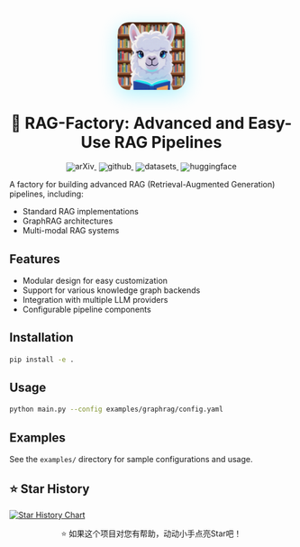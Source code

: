 <div align="center">

<div style="margin: 20px 0;al">
  <img src="./assets/logo.png" width="120" height="120" alt="RAG-Factory Logo" style="border-radius: 20px; box-shadow: 0 8px 32px rgba(0, 217, 255, 0.3);">
</div>

# 🚀 RAG-Factory: Advanced and Easy-Use RAG Pipelines
</div>

<div align="center" style="line-height: 1;">
  <a href="https://arxiv.org/abs/2411.06272" target="_blank" style="margin: 2px;">
    <img alt="arXiv" src="https://img.shields.io/badge/Arxiv-2411.06272-b31b1b.svg?logo=arXiv" style="display: inline-block; vertical-align: middle;"/>
  </a>
  <a href="https://github.com/IDEA-FinAI/Golden-Touchstone" target="_blank" style="margin: 2px;">
    <img alt="github" src="https://img.shields.io/github/stars/DataArcTech/RAG-Factory.svg?style=social" style="display: inline-block; vertical-align: middle;"/>
  </a>
  <a href="https://huggingface.co/IDEA-FinAI/TouchstoneGPT-7B-Instruct" target="_blank" style="margin: 2px;">
    <img alt="datasets" src="https://img.shields.io/badge/🤗-Datasets-yellow.svg" style="display: inline-block; vertical-align: middle;"/>
  </a>
  <a href="https://huggingface.co/IDEA-FinAI/TouchstoneGPT-7B-Instruct" target="_blank" style="margin: 2px;">
    <img alt="huggingface" src="https://img.shields.io/badge/🤗-Model-yellow.svg" style="display: inline-block; vertical-align: middle;"/>
  </a>
</div>


A factory for building advanced RAG (Retrieval-Augmented Generation) pipelines, including:

- Standard RAG implementations
- GraphRAG architectures 
- Multi-modal RAG systems

## Features

- Modular design for easy customization
- Support for various knowledge graph backends
- Integration with multiple LLM providers
- Configurable pipeline components

## Installation

```bash
pip install -e .
```

## Usage

```bash
python main.py --config examples/graphrag/config.yaml
```

## Examples

See the `examples/` directory for sample configurations and usage.

## ⭐ Star History

<a href="https://star-history.com/#HKUDS/LightRAG&Date">
 <picture>
   <source media="(prefers-color-scheme: dark)" srcset="https://api.star-history.com/svg?repos=DataArcTech/RAG-Factory&type=Date&theme=dark" />
   <source media="(prefers-color-scheme: light)" srcset="https://api.star-history.com/svg?repos=DataArcTech/RAG-Factory&type=Date" />
   <img alt="Star History Chart" src="https://api.star-history.com/svg?repos=DataArcTech/RAG-Factory&type=Date" />
 </picture>
</a>
<div align="center">
  <p>⭐ 如果这个项目对您有帮助，动动小手点亮Star吧！</p>
</div>

<!-- ## 🤝 Contribution

<div align="center">
  We thank all our contributors for their valuable contributions.
</div>

<div align="center">
  <a href="https://github.com/HKUDS/LightRAG/graphs/contributors">
    <img src="https://contrib.rocks/image?repo=DataArcTech/RAG-Factory" style="border-radius: 15px; box-shadow: 0 0 20px rgba(0, 217, 255, 0.3);" />
  </a>
</div> -->

<!-- ## 📖 Citation

```python
@misc{wu2024goldentouchstonecomprehensivebilingual,
      title={Golden Touchstone: A Comprehensive Bilingual Benchmark for Evaluating Financial Large Language Models}, 
      author={Xiaojun Wu and Junxi Liu and Huanyi Su and Zhouchi Lin and Yiyan Qi and Chengjin Xu and Jiajun Su and Jiajie Zhong and Fuwei Wang and Saizhuo Wang and Fengrui Hua and Jia Li and Jian Guo},
      year={2024},
      eprint={2411.06272},
      archivePrefix={arXiv},
      primaryClass={cs.CL},
      url={https://arxiv.org/abs/2411.06272}, 
}
``` -->



